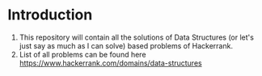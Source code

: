# Introduction
1. This repository will contain all the solutions of Data Structures (or let's just say as much as I can solve) based problems of Hackerrank.
1. List of all problems can be found here https://www.hackerrank.com/domains/data-structures